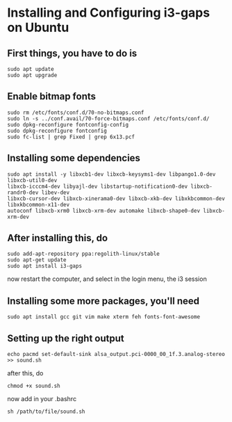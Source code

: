 # Installing and Configuring i3-gaps on Ubuntu 

## First things, you have to do is
```
sudo apt update
sudo apt upgrade
```

## Enable bitmap fonts
```
sudo rm /etc/fonts/conf.d/70-no-bitmaps.conf
sudo ln -s ../conf.avail/70-force-bitmaps.conf /etc/fonts/conf.d/
sudo dpkg-reconfigure fontconfig-config
sudo dpkg-reconfigure fontconfig
sudo fc-list | grep Fixed | grep 6x13.pcf
```

## Installing some dependencies
```
sudo apt install -y libxcb1-dev libxcb-keysyms1-dev libpango1.0-dev libxcb-util0-dev 
libxcb-icccm4-dev libyajl-dev libstartup-notification0-dev libxcb-randr0-dev libev-dev 
libxcb-cursor-dev libxcb-xinerama0-dev libxcb-xkb-dev libxkbcommon-dev libxkbcommon-x11-dev 
autoconf libxcb-xrm0 libxcb-xrm-dev automake libxcb-shape0-dev libxcb-xrm-dev
```

## After installing this, do
```
sudo add-apt-repository ppa:regolith-linux/stable
sudo apt-get update
sudo apt install i3-gaps
```

now restart the computer, and select in the login menu, the i3 session

## Installing some more packages, you'll need
```
sudo apt install gcc git vim make xterm feh fonts-font-awesome
```

## Setting up the right output
```
echo pacmd set-default-sink alsa_output.pci-0000_00_1f.3.analog-stereo >> sound.sh 
```
after this, do 
```
chmod +x sound.sh
```

now add in your .bashrc
```
sh /path/to/file/sound.sh
```
